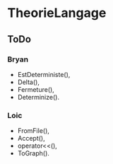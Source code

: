 # TheorieLangage

## ToDo

### Bryan
  - EstDeterministe(),
  - Delta(),
  - Fermeture(),
  - Determinize().

### Loic
  - FromFile(),
  - Accept(),
  - operator<<(),
  - ToGraph().
